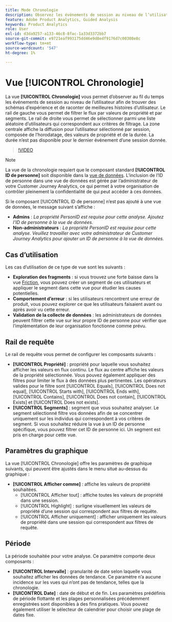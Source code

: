 ```yaml
---
title: Mode Chronologie
description: Observez les événements de session au niveau de l’utilisateur au fil du temps pour trouver des modèles d’expérience.
feature: Adobe Product Analytics, Guided Analysis
keywords: Product Analytics
role: User
exl-id: d3da9257-a133-46c8-8fac-1a33d3372bb7
source-git-commit: e9721eaf993175dd46e9d8edf9176d7c00308e8c
workflow-type: tm+mt
source-wordcount: '547'
ht-degree: 1%

---
```


# Vue [!UICONTROL Chronologie]

La vue **[!UICONTROL Chronologie]** vous permet d’observer au fil du temps les événements de session au niveau de l’utilisateur afin de trouver des schémas d’expérience et de raconter de meilleures histoires d’utilisateur. Le rail de gauche vous permet de filtrer le flux par valeurs de propriété et par segments. Le rail de droite vous permet de sélectionner parmi une liste aléatoire d’utilisateurs qui correspondent aux critères de filtrage. La zone centrale affiche la diffusion pour l’utilisateur sélectionné par session, composée de l’horodatage, des valeurs de propriété et de la durée. La durée n’est pas disponible pour le dernier événement d’une session donnée.

>[!VIDEO](https://video.tv.adobe.com/v/3427810/?learn=on)

>[!NOTE]
>
>La vue de la chronologie requiert que le composant standard **[!UICONTROL ID de personne]** soit disponible dans la [ vue de données](/help/data-views/component-reference.md#optional). L’inclusion de l’ID de personne dans une vue de données est gérée par l’administrateur de votre Customer Journey Analytics, ce qui permet à votre organisation de contrôler pleinement la confidentialité de qui peut accéder à ces données.

Si le composant [!UICONTROL ID de personne] n’est pas ajouté à une vue de données, le message suivant s’affiche :

* **Admins** : *La propriété PersonID est requise pour cette analyse. Ajoutez l&#39;ID de personne à la vue de données.*
* **Non-administrateurs** : *La propriété PersonID est requise pour cette analyse. Veuillez travailler avec votre administrateur de Customer Journey Analytics pour ajouter un ID de personne à la vue de données.*

## Cas d’utilisation

Les cas d’utilisation de ce type de vue sont les suivants :

* **Exploration des fragments** : si vous trouvez une forte baisse dans la vue [Friction](friction.md), vous pouvez créer un segment de ces utilisateurs et appliquer le segment dans cette vue pour étudier les causes potentielles.
* **Comportement d’erreur** : si les utilisateurs rencontrent une erreur de produit, vous pouvez explorer ce que les utilisateurs faisaient avant ou après avoir vu cette erreur.
* **Validation de la collecte de données** : les administrateurs de données peuvent filtrer cette vue sur leur propre ID de personne pour vérifier que l’implémentation de leur organisation fonctionne comme prévu.

## Rail de requête

Le rail de requête vous permet de configurer les composants suivants :

* **[!UICONTROL Propriété]** : propriété pour laquelle vous souhaitez afficher les valeurs en flux continu. Le flux au centre affiche les valeurs de la propriété sélectionnée. Vous pouvez également appliquer des filtres pour limiter le flux à des données plus pertinentes. Les opérateurs valides pour le filtre sont [!UICONTROL Equals], [!UICONTROL Does not equal], [!UICONTROL Starts with], [!UICONTROL Ends with], [!UICONTROL Contains], [!UICONTROL Does not contain], [!UICONTROL Exists] et [!UICONTROL Does not exists].
* **[!UICONTROL Segments]** : segment que vous souhaitez analyser. Le segment sélectionné filtre vos données afin de se concentrer uniquement sur les individus qui correspondent à vos critères de segment. Si vous souhaitez réduire la vue à un ID de personne spécifique, vous pouvez filtrer cet ID de personne ici. Un segment est pris en charge pour cette vue.

## Paramètres du graphique

La vue [!UICONTROL Chronologie] offre les paramètres de graphique suivants, qui peuvent être ajustés dans le menu situé au-dessus du graphique :

* **[!UICONTROL Afficher comme]** : affiche les valeurs de propriété souhaitées.
   * [!UICONTROL Afficher tout] : affiche toutes les valeurs de propriété dans une session.
   * [!UICONTROL Highlight] : surligne visuellement les valeurs de propriété d’une session qui correspondent aux filtres de requête.
   * [!UICONTROL Afficher uniquement] : afficher uniquement les valeurs de propriété dans une session qui correspondent aux filtres de requête.

## Période

La période souhaitée pour votre analyse. Ce paramètre comporte deux composants :

* **[!UICONTROL Intervalle]** : granularité de date selon laquelle vous souhaitez afficher les données de tendance. Ce paramètre n’a aucune incidence sur les vues qui n’ont pas de tendance, telles que la chronologie.
* **[!UICONTROL Date]** : date de début et de fin. Les paramètres prédéfinis de période flottante et les plages personnalisées précédemment enregistrées sont disponibles à des fins pratiques. Vous pouvez également utiliser le sélecteur de calendrier pour choisir une plage de dates fixe.
